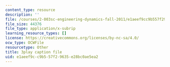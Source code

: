```yaml
---
content_type: resource
description: ''
file: /courses/2-003sc-engineering-dynamics-fall-2011/e1aeef9cc9b557f29635e28bc0ae5ea2_6wPHoFjnYXI.vtt
file_size: 44376
file_type: application/x-subrip
learning_resource_types: []
license: https://creativecommons.org/licenses/by-nc-sa/4.0/
ocw_type: OCWFile
resourcetype: Other
title: 3play caption file
uid: e1aeef9c-c9b5-57f2-9635-e28bc0ae5ea2
---
```

